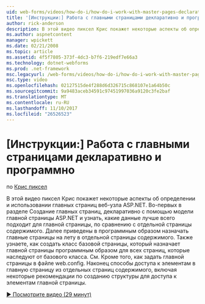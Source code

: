 ```yaml
---
uid: web-forms/videos/how-do-i/how-do-i-work-with-master-pages-declaratively-and-programmatically
title: '[Инструкции:] Работа с главными страницами декларативно и программно | Документы Microsoft'
author: rick-anderson
description: В этой видео пиксел Крис покажет некоторые аспекты об определении и использовании главных страниц веб-узла ASP.NET. Во-первых в разделе Создание главных страниц declarati...
ms.author: aspnetcontent
manager: wpickett
ms.date: 02/21/2008
ms.topic: article
ms.assetid: 4f5f7805-373f-4dc3-b7f6-219edf7e66a3
ms.technology: dotnet-webforms
ms.prod: .net-framework
msc.legacyurl: /web-forms/videos/how-do-i/how-do-i-work-with-master-pages-declaratively-and-programmatically
msc.type: video
ms.openlocfilehash: 02127515de4f288d6d326715c868107e1a64b50c
ms.sourcegitcommit: 9a9483aceb34591c97451997036a9120c3fe2baf
ms.translationtype: MT
ms.contentlocale: ru-RU
ms.lasthandoff: 11/10/2017
ms.locfileid: "26526523"
---
```

<a name="how-do-i-work-with-master-pages-declaratively-and-programmatically"></a>[Инструкции:] Работа с главными страницами декларативно и программно
====================
по [Крис пиксел](https://twitter.com/chrispels)

В этой видео пиксел Крис покажет некоторые аспекты об определении и использовании главных страниц веб-узла ASP.NET. Во-первых в разделе Создание главных страниц, декларативно с помощью модели главной страницы ASP.NET и узнать, какие данные лучше всего подходит для главной страницы, по сравнению с отдельной страницы содержимого. Далее приведены в программным образом назначать главные страницы на лету в отдельной страницы содержимого. Также узнаете, как создать класс базовой страницы, который назначает главной страницы программным образом для всех страниц, которые наследуют от базового класса. См. Кроме того, как задать главной страницы в файле web.config. Наконец способы доступа к элементам в главную страницу из отдельных страниц содержимого, включая некоторые рекомендации по созданию структуры для доступа к элементам главной страницы.

[&#9654; Посмотрите видео (29 минут)](https://channel9.msdn.com/Blogs/ASP-NET-Site-Videos/how-do-i-work-with-master-pages-declaratively-and-programmatically)
